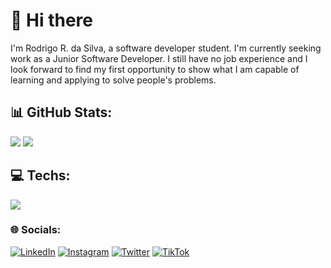 # 👋 Hi there

I'm Rodrigo R. da Silva, a software developer student. I'm currently seeking work as a Junior Software Developer. I still have no job experience and I look forward to find my first opportunity to show what I am capable of learning and applying to solve people's problems.

## 📊 GitHub Stats:

<div>
  <picture>
    <img src="https://github-readme-stats.vercel.app/api?username=rodrigoribesi&show_icons=true&theme=dark" />
  </picture>

  <picture>
    <img src="https://github-readme-stats.vercel.app/api/top-langs/?username=rodrigoribesi&layout=compact&show_icons=true&theme=dark" />
  </picture>
</div>

## 💻 Techs:

<div>
  <picture>
    <img src="https://skillicons.dev/icons?i=git,github,vscode,figma,html,css,js&theme=dark" />
  </picture>
</div>

### 🌐 Socials:
[![LinkedIn](https://img.shields.io/badge/LinkedIn-%230077B5.svg?logo=linkedin&logoColor=white)](https://linkedin.com/in/rodrigoribesi) 
[![Instagram](https://img.shields.io/badge/Instagram-%23E4405F.svg?logo=Instagram&logoColor=white)](https://instagram.com/rodrigoribesi) 
[![Twitter](https://img.shields.io/badge/Twitter-%231DA1F2.svg?logo=Twitter&logoColor=white)](https://twitter.com/rodrigoribesi) 
[![TikTok](https://img.shields.io/badge/TikTok-%23000000.svg?logo=TikTok&logoColor=white)](https://tiktok.com/@rodrigoribesi) 

<!---
- 👋 Hi, I’m Rodrigo R. da Silva.
- 🌱 I’m currently learning HTML, CSS and JS.
- 💞️ I’m looking to collaborate on any project that might help me learn more.
- 📫 How to reach me? E-mail me at rodrigoribesi@gmail.com.


rodrigoribesi/rodrigoribesi is a ✨ special ✨ repository because its `README.md` (this file) appears on your GitHub profile.
You can click the Preview link to take a look at your changes.
--->
